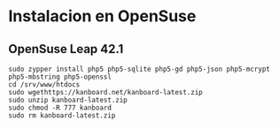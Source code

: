 Instalacion en OpenSuse
========================

OpenSuse Leap 42.1
------------------

```bash---terminal
sudo zypper install php5 php5-sqlite php5-gd php5-json php5-mcrypt php5-mbstring php5-openssl
cd /srv/www/htdocs
sudo wgethttps://kanboard.net/kanboard-latest.zip
sudo unzip kanboard-latest.zip
sudo chmod -R 777 kanboard
sudo rm kanboard-latest.zip

